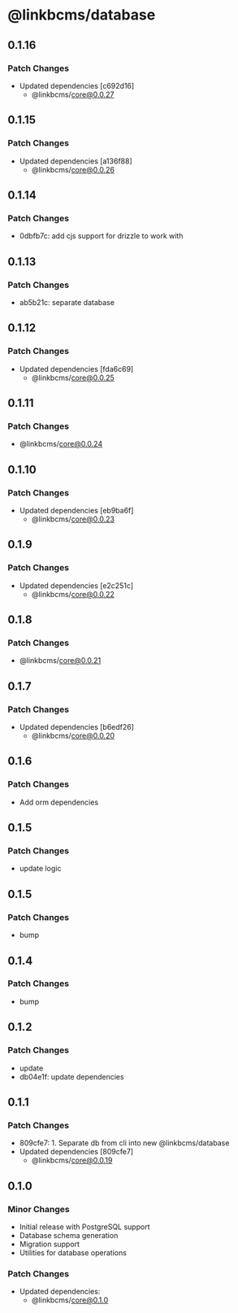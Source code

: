 # @linkbcms/database

## 0.1.16

### Patch Changes

- Updated dependencies [c692d16]
  - @linkbcms/core@0.0.27

## 0.1.15

### Patch Changes

- Updated dependencies [a136f88]
  - @linkbcms/core@0.0.26

## 0.1.14

### Patch Changes

- 0dbfb7c: add cjs support for drizzle to work with

## 0.1.13

### Patch Changes

- ab5b21c: separate database

## 0.1.12

### Patch Changes

- Updated dependencies [fda6c69]
  - @linkbcms/core@0.0.25

## 0.1.11

### Patch Changes

- @linkbcms/core@0.0.24

## 0.1.10

### Patch Changes

- Updated dependencies [eb9ba6f]
  - @linkbcms/core@0.0.23

## 0.1.9

### Patch Changes

- Updated dependencies [e2c251c]
  - @linkbcms/core@0.0.22

## 0.1.8

### Patch Changes

- @linkbcms/core@0.0.21

## 0.1.7

### Patch Changes

- Updated dependencies [b6edf26]
  - @linkbcms/core@0.0.20

## 0.1.6

### Patch Changes

- Add orm dependencies

## 0.1.5

### Patch Changes

- update logic

## 0.1.5

### Patch Changes

- bump

## 0.1.4

### Patch Changes

- bump

## 0.1.2

### Patch Changes

- update
- db04e1f: update dependencies

## 0.1.1

### Patch Changes

- 809cfe7: 1. Separate db from cli into new @linkbcms/database
- Updated dependencies [809cfe7]
  - @linkbcms/core@0.0.19

## 0.1.0

### Minor Changes

- Initial release with PostgreSQL support
- Database schema generation
- Migration support
- Utilities for database operations

### Patch Changes

- Updated dependencies:
  - @linkbcms/core@0.1.0
